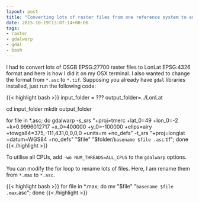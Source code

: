 ```yaml
---
layout: post
title: "Converting lots of raster files from one reference system to another"
date: 2015-10-19T13:07:14+00:00
tags:
- raster
- gdalwarp
- gdal
- bash
---
```


I had to convert lots of OSGB EPSG:27700 raster files to LonLat EPSG:4326 format and here is how I did it on my OSX terminal. I also wanted to change the format from `*.asc` to `*.tif`. Supposing you already have `gdal` libraries installed, just run the following code:

{{< highlight bash >}}
input_folder = ???
output_folder=../LonLat

cd input_folder
mkdir output_folder

for file in *.asc; do
    gdalwarp -s_srs "+proj=tmerc +lat_0=49 +lon_0=-2 +k=0.9996012717 +x_0=400000 +y_0=-100000 +ellps=airy +towgs84=375,-111,431,0,0,0,0 +units=m +no_defs" -t_srs "+proj=longlat +datum=WGS84 +no_defs" "$file" "$folder/`basename $file .asc`.tif";
done
{{< /highlight >}}

To utilise all CPUs, add `-wo NUM_THREADS=ALL_CPUS` to the `gdalwarp` options.

You can modify the for loop to rename lots of files. Here, I am rename them from `*.max` to `*.asc`.

{{< highlight bash >}}
for file in *.max; do
    mv "$file" "`basename $file .max`.asc";
done
{{< /highlight >}}
